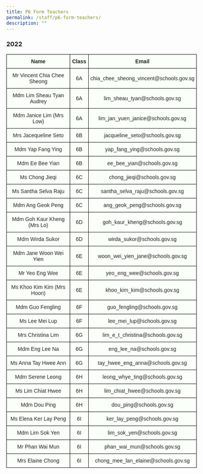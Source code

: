 ```yaml
---
title: P6 Form Teachers
permalink: /staff/p6-form-teachers/
description: ""
---
```

### 2022
<style type="text/css">
.tg  {border-collapse:collapse;border-spacing:0;}
.tg td{border-color:black;border-style:solid;border-width:1px;font-family:Arial, sans-serif;font-size:14px;
  overflow:hidden;padding:10px 5px;word-break:normal;}
.tg th{border-color:black;border-style:solid;border-width:1px;font-family:Arial, sans-serif;font-size:14px;
  font-weight:normal;overflow:hidden;padding:10px 5px;word-break:normal;}
.tg .tg-5teg{background-color:#FBFFFA;color:#222;font-weight:bold;text-align:center;vertical-align:top}
.tg .tg-s6uv{background-color:#FBFFFA;color:#222;text-align:center;vertical-align:middle}
</style>
<table class="tg">
<thead>
  <tr>
    <th class="tg-5teg">Name</th>
    <th class="tg-5teg">Class</th>
    <th class="tg-5teg">Email</th>
  </tr>
</thead>
<tbody>
  <tr>
    <td class="tg-s6uv"><span style="color:#222;background-color:#FBFFFA">Mr Vincent Chia Chee Sheong</span></td>
    <td class="tg-s6uv"><span style="color:#222;background-color:#FBFFFA">6A</span></td>
    <td class="tg-s6uv"><span style="color:#222;background-color:#FBFFFA">chia_chee_sheong_vincent@schools.gov.sg</span></td>
  </tr>
  <tr>
    <td class="tg-s6uv"><span style="color:#222;background-color:#FBFFFA">Mdm Lim Sheau Tyan Audrey</span></td>
    <td class="tg-s6uv"><span style="color:#222;background-color:#FBFFFA">6A</span></td>
    <td class="tg-s6uv"><span style="color:#222;background-color:#FBFFFA">lim_sheau_tyan@schools.gov.sg</span></td>
  </tr>
  <tr>
    <td class="tg-s6uv"><span style="color:#222;background-color:#FBFFFA">Mdm Janice Lim (Mrs Low)</span></td>
    <td class="tg-s6uv"><span style="color:#222;background-color:#FBFFFA">6A</span></td>
    <td class="tg-s6uv"><span style="color:#222;background-color:#FBFFFA">lim_jan_yuen_janice@schools.gov.sg</span></td>
  </tr>
  <tr>
    <td class="tg-s6uv"><span style="color:#222;background-color:#FBFFFA">Mrs Jacequeline Seto</span></td>
    <td class="tg-s6uv"><span style="color:#222;background-color:#FBFFFA">6B</span></td>
    <td class="tg-s6uv"><span style="color:#222;background-color:#FBFFFA">jacqueline_seto@schools.gov.sg</span></td>
  </tr>
  <tr>
    <td class="tg-s6uv"><span style="color:#222;background-color:#FBFFFA">Mdm Yap Fang Ying</span></td>
    <td class="tg-s6uv"><span style="color:#222;background-color:#FBFFFA">6B</span></td>
    <td class="tg-s6uv"><span style="color:#222;background-color:#FBFFFA">yap_fang_ying@schools.gov.sg</span></td>
  </tr>
  <tr>
    <td class="tg-s6uv"><span style="color:#222;background-color:#FBFFFA">Mdm Ee Bee Yian</span></td>
    <td class="tg-s6uv"><span style="color:#222;background-color:#FBFFFA">6B</span></td>
    <td class="tg-s6uv"><span style="color:#222;background-color:#FBFFFA">ee_bee_yian@schools.gov.sg</span></td>
  </tr>
  <tr>
    <td class="tg-s6uv"><span style="color:#222;background-color:#FBFFFA">Ms Chong Jieqi</span></td>
    <td class="tg-s6uv"><span style="color:#222;background-color:#FBFFFA">6C</span></td>
    <td class="tg-s6uv"><span style="color:#222;background-color:#FBFFFA">chong_jieqi@schools.gov.sg  </span></td>
  </tr>
  <tr>
    <td class="tg-s6uv"><span style="color:#222;background-color:#FBFFFA">Ms Santha Selva Raju</span></td>
    <td class="tg-s6uv"><span style="color:#222;background-color:#FBFFFA">6C</span></td>
    <td class="tg-s6uv"><span style="color:#222;background-color:#FBFFFA">santha_selva_raju@schools.gov.sg</span></td>
  </tr>
  <tr>
    <td class="tg-s6uv"><span style="color:#222;background-color:#FBFFFA">Mdm Ang Geok Peng</span></td>
    <td class="tg-s6uv"><span style="color:#222;background-color:#FBFFFA">6C</span></td>
    <td class="tg-s6uv"><span style="color:#222;background-color:#FBFFFA">ang_geok_peng@schools.gov.sg</span></td>
  </tr>
  <tr>
    <td class="tg-s6uv"><span style="color:#222;background-color:#FBFFFA">Mdm Goh Kaur Kheng (Mrs Lo)</span></td>
    <td class="tg-s6uv"><span style="color:#222;background-color:#FBFFFA">6D</span></td>
    <td class="tg-s6uv"><span style="color:#222;background-color:#FBFFFA">goh_kaur_kheng@schools.gov.sg</span></td>
  </tr>
  <tr>
    <td class="tg-s6uv"><span style="color:#222;background-color:#FBFFFA">Mdm Wirda Sukor</span></td>
    <td class="tg-s6uv"><span style="color:#222;background-color:#FBFFFA">6D</span></td>
    <td class="tg-s6uv"><span style="color:#222;background-color:#FBFFFA">wirda_sukor@schools.gov.sg</span></td>
  </tr>
  <tr>
    <td class="tg-s6uv"><span style="color:#222;background-color:#FBFFFA">Mdm Jane Woon Wei Yien</span></td>
    <td class="tg-s6uv"><span style="color:#222;background-color:#FBFFFA">6E</span></td>
    <td class="tg-s6uv"><span style="color:#222;background-color:#FBFFFA">woon_wei_yien_jane@schools.gov.sg</span></td>
  </tr>
  <tr>
    <td class="tg-s6uv"><span style="color:#222;background-color:#FBFFFA">Mr Yeo Eng Wee</span></td>
    <td class="tg-s6uv"><span style="color:#222;background-color:#FBFFFA">6E</span></td>
    <td class="tg-s6uv"><span style="color:#222;background-color:#FBFFFA">yeo_eng_wee@schools.gov.sg</span></td>
  </tr>
  <tr>
    <td class="tg-s6uv"><span style="color:#222;background-color:#FBFFFA">Ms Khoo Kim Kim (Mrs Hoon)</span></td>
    <td class="tg-s6uv"><span style="color:#222;background-color:#FBFFFA">6E</span></td>
    <td class="tg-s6uv"><span style="color:#222;background-color:#FBFFFA">khoo_kim_kim@schools.gov.sg</span></td>
  </tr>
  <tr>
    <td class="tg-s6uv"><span style="color:#222;background-color:#FBFFFA">Mdm Guo Fengling</span></td>
    <td class="tg-s6uv"><span style="color:#222;background-color:#FBFFFA">6F</span></td>
    <td class="tg-s6uv"><span style="color:#222;background-color:#FBFFFA">guo_fengling@schools.gov.sg</span></td>
  </tr>
  <tr>
    <td class="tg-s6uv"><span style="color:#222;background-color:#FBFFFA">Ms Lee Mei Lup</span></td>
    <td class="tg-s6uv"><span style="color:#222;background-color:#FBFFFA">6F</span></td>
    <td class="tg-s6uv"><span style="color:#222;background-color:#FBFFFA">lee_mei_lup@schools.gov.sg</span></td>
  </tr>
  <tr>
    <td class="tg-s6uv"><span style="color:#222;background-color:#FBFFFA">Mrs Christina Lim</span></td>
    <td class="tg-s6uv"><span style="color:#222;background-color:#FBFFFA">6G</span></td>
    <td class="tg-s6uv"><span style="color:#222;background-color:#FBFFFA">lim_e_t_christina@schools.gov.sg</span></td>
  </tr>
  <tr>
    <td class="tg-s6uv"><span style="color:#222;background-color:#FBFFFA">Mdm Eng Lee Na</span></td>
    <td class="tg-s6uv"><span style="color:#222;background-color:#FBFFFA">6G</span></td>
    <td class="tg-s6uv"><span style="color:#222;background-color:#FBFFFA">eng_lee_na@schools.gov.sg</span></td>
  </tr>
  <tr>
    <td class="tg-s6uv"><span style="color:#222;background-color:#FBFFFA">Ms Anna Tay Hwee Ann</span></td>
    <td class="tg-s6uv"><span style="color:#222;background-color:#FBFFFA">6G</span></td>
    <td class="tg-s6uv"><span style="color:#222;background-color:#FBFFFA">tay_hwee_eng_anna@schools.gov.sg</span></td>
  </tr>
  <tr>
    <td class="tg-s6uv"><span style="color:#222;background-color:#FBFFFA">Mdm Serene Leong</span></td>
    <td class="tg-s6uv"><span style="color:#222;background-color:#FBFFFA">6H</span></td>
    <td class="tg-s6uv"><span style="color:#222;background-color:#FBFFFA">leong_whye_ting@schools.gov.sg</span></td>
  </tr>
  <tr>
    <td class="tg-s6uv"><span style="color:#222;background-color:#FBFFFA">Ms Lim Chiat Hwee</span></td>
    <td class="tg-s6uv"><span style="color:#222;background-color:#FBFFFA">6H</span></td>
    <td class="tg-s6uv"><span style="color:#222;background-color:#FBFFFA">lim_chiat_hwee@schools.gov.sg</span></td>
  </tr>
  <tr>
    <td class="tg-s6uv"><span style="color:#222;background-color:#FBFFFA">Mdm Dou Ping</span></td>
    <td class="tg-s6uv"><span style="color:#222;background-color:#FBFFFA">6H</span></td>
    <td class="tg-s6uv"><span style="color:#222;background-color:#FBFFFA">dou_ping@schools.gov.sg</span></td>
  </tr>
  <tr>
    <td class="tg-s6uv"><span style="color:#222;background-color:#FBFFFA">Ms Elena Ker Lay Peng</span></td>
    <td class="tg-s6uv"><span style="color:#222;background-color:#FBFFFA">6I</span></td>
    <td class="tg-s6uv"><span style="color:#222;background-color:#FBFFFA">ker_lay_peng@schools.gov.sg</span></td>
  </tr>
  <tr>
    <td class="tg-s6uv"><span style="color:#222;background-color:#FBFFFA">Mdm Lim Sok Yen</span></td>
    <td class="tg-s6uv"><span style="color:#222;background-color:#FBFFFA">6I</span></td>
    <td class="tg-s6uv"><span style="color:#222;background-color:#FBFFFA">lim_sok_yen@schools.gov.sg</span></td>
  </tr>
  <tr>
    <td class="tg-s6uv"><span style="color:#222;background-color:#FBFFFA">Mr Phan Wai Mun</span></td>
    <td class="tg-s6uv"><span style="color:#222;background-color:#FBFFFA">6I</span></td>
    <td class="tg-s6uv"><span style="color:#222;background-color:#FBFFFA">phan_wai_mun@schools.gov.sg</span></td>
  </tr>
  <tr>
    <td class="tg-s6uv"><span style="color:#222;background-color:#FBFFFA">Mrs Elaine Chong</span></td>
    <td class="tg-s6uv"><span style="color:#222;background-color:#FBFFFA">6I</span></td>
    <td class="tg-s6uv"><span style="color:#222;background-color:#FBFFFA">chong_mee_lan_elaine@schools.gov.sg</span></td>
  </tr>
</tbody>
</table>